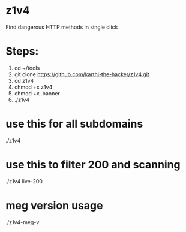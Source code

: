 # z1v4
Find dangerous HTTP methods in single click

# Steps:
1. cd ~/tools
2. git clone https://github.com/karthi-the-hacker/z1v4.git
3. cd z1v4
4. chmod +x z1v4
5. chmod +x .banner
6. ./z1v4

# use this for all subdomains
./z1v4

# use this to filter 200 and scanning
./z1v4 live-200

# meg version usage
./z1v4-meg-v
